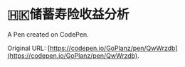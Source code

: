 # 🇭🇰储蓄寿险收益分析

A Pen created on CodePen.

Original URL: [https://codepen.io/GoPlanz/pen/QwWrzdb](https://codepen.io/GoPlanz/pen/QwWrzdb).

